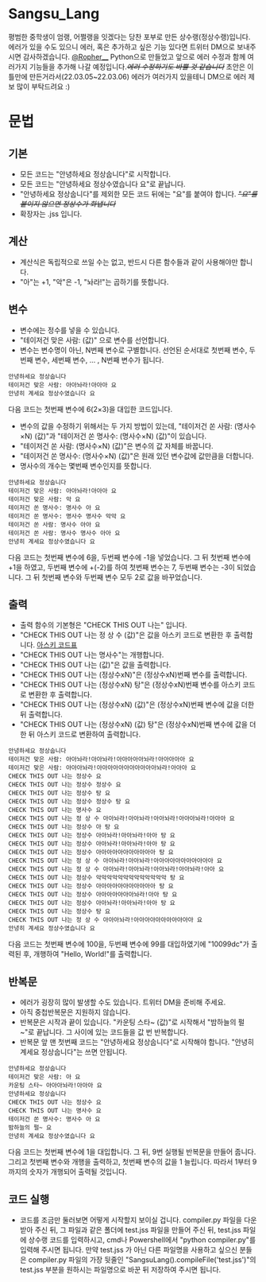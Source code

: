 # Sangsu_Lang
평범한 중학생이 엄랭, 어쩔랭을 잇겠다는 당찬 포부로 만든 상수랭(정상수랭)입니다. 에러가 있을 수도 있으니 에러, 혹은 추가하고 싶은 기능 있다면 트위터 DM으로 보내주시면 감사하겠습니다. [@Ropher__](https://twitter.com/Ropher__)
Python으로 만들었고 앞으로 에러 수정과 함께 여러가지 기능들을 추가해 나갈 예정입니다.~~_에러 수정하기도 바쁠 것 같습니다_~~
초안은 이틀만에 만든거라서(22.03.05~22.03.06) 에러가 여러가지 있을테니 DM으로 에러 제보 많이 부탁드려요 :)

문법
=============

기본
-------------
* 모든 코드는 "안녕하세요 정상숩니다"로 시작합니다.
* 모든 코드는 "안녕하세요 정상수였습니다 요"로 끝납니다.
* "안녕하세요 정상숩니다"를 제외한 모든 코드 뒤에는 "요"를 붙여야 합니다. ~~_"요"를 붙이지 않으면 정상수가 화냅니다_~~
* 확장자는 .jss 입니다.

계산
-------------
* 계산식은 독립적으로 쓰일 수는 없고, 반드시 다른 함수들과 같이 사용해야만 합니다.
* "아"는 +1, "악"은 -1, "놔라!"는 곱하기를 뜻합니다.

변수
-------------
* 변수에는 정수를 넣을 수 있습니다.
* "테이저건 맞은 사람: (값)" 으로 변수를 선언합니다.
* 변수는 변수명이 아닌, N번째 변수로 구별합니다. 선언된 순서대로 첫번째 변수, 두번째 변수, 세번째 변수, ... , N번째 변수가 됩니다.

```
안녕하세요 정상숩니다
테이저건 맞은 사람: 아아놔라!아아아 요
안녕히 계세요 정상수였습니다 요
```
다음 코드는 첫번째 변수에 6(2×3)을 대입한 코드입니다.

* 변수의 값을 수정하기 위해서는 두 가지 방법이 있는데, "테이저건 쏜 사람: (명사수×N) (값)"과 "테이저건 쏜 명사수: (명사수×N) (값)"이 있습니다.
* "테이저건 쏜 사람: (명사수×N) (값)"은 변수의 값 자체를 바꿉니다.
* "테이저건 쏜 명사수: (명사수×N) (값)"은 원래 있던 변수값에 값만큼을 더합니다.
* 명사수의 개수는 몇번째 변수인지를 뜻합니다.

```
안녕하세요 정상숩니다
테이저건 맞은 사람: 아아놔라!아아아 요
테이저건 맞은 사람: 악 요
테이저건 쏜 명사수: 명사수 아 요
테이저건 쏜 명사수: 명사수 명사수 악악 요
테이저건 쏜 사람: 명사수 아아 요
테이저건 쏜 사람: 명사수 명사수 아아 요
안녕히 계세요 정상수였습니다 요
```
다음 코드는 첫번째 변수에 6을, 두번째 변수에 -1을 넣었습니다. 그 뒤 첫번째 변수에 +1을 하였고, 두번째 변수에 +(-2)를 하여 첫번째 변수는 7, 두번째 변수는 -3이 되었습니다. 그 뒤 첫번째 변수와 두번째 변수 모두 2로 값을 바꾸었습니다.

출력
-------------
* 출력 함수의 기본형은 "CHECK THIS OUT 나는" 입니다.
* "CHECK THIS OUT 나는 정 상 수 (값)"은 값을 아스키 코드로 변환한 후 출력합니다. [아스키 코드표](https://www.ibm.com/docs/ko/sdse/6.4.0?topic=administering-ascii-characters-from-33-126)
* "CHECK THIS OUT 나는 명사수"는 개행합니다.
* "CHECK THIS OUT 나는 (값)"은 값을 출력합니다.
* "CHECK THIS OUT 나는 (정상수xN)"은 (정상수xN)번째 변수를 출력합니다.
* "CHECK THIS OUT 나는 (정상수xN) 탕"은 (정상수xN)번째 변수를 아스키 코드로 변환한 후 출력합니다.
* "CHECK THIS OUT 나는 (정상수xN) (값)"은 (정상수xN)번째 변수에 값을 더한 뒤 출력합니다.
* "CHECK THIS OUT 나는 (정상수xN) (값) 탕"은 (정상수xN)번째 변수에 값을 더한 뒤 아스키 코드로 변환하여 출력합니다.

```
안녕하세요 정상숩니다
테이저건 맞은 사람: 아아놔라!아아놔라!아아아아아놔라!아아아아아 요
테이저건 맞은 사람: 아아아놔라!아아아아아아아아아아아놔라!아아아 요
CHECK THIS OUT 나는 정상수 요
CHECK THIS OUT 나는 정상수 정상수 요
CHECK THIS OUT 나는 정상수 탕 요
CHECK THIS OUT 나는 정상수 정상수 탕 요
CHECK THIS OUT 나는 명사수 요
CHECK THIS OUT 나는 정 상 수 아아놔라!아아놔라!아아놔라!아아아놔라!아아아 요
CHECK THIS OUT 나는 정상수 아 탕 요
CHECK THIS OUT 나는 정상수 아아놔라!아아놔라!아아 탕 요
CHECK THIS OUT 나는 정상수 아아놔라!아아놔라!아아 탕 요
CHECK THIS OUT 나는 정상수 아아아아아아아아아아아 탕 요
CHECK THIS OUT 나는 정 상 수 아아놔라!아아놔라!아아아아아아아아아아아 요
CHECK THIS OUT 나는 정 상 수 아아놔라!아아놔라!아아놔라!아아놔라!아아 요
CHECK THIS OUT 나는 정상수 악악악악악악악악악악악악악 탕 요
CHECK THIS OUT 나는 정상수 아아아아아아아아아아아 탕 요
CHECK THIS OUT 나는 정상수 아아아아아아아놔라!아아 탕 요
CHECK THIS OUT 나는 정상수 아아놔라!아아놔라!아아 탕 요
CHECK THIS OUT 나는 정상수 탕 요
CHECK THIS OUT 나는 정 상 수 아아아놔라!아아아아아아아아아아아 요
안녕히 계세요 정상수였습니다 요
```
다음 코드는 첫번째 변수에 100을, 두번째 변수에 99를 대입하였기에 "10099dc"가 출력된 후, 개행하여 "Hello, World!"를 출력합니다.

반복문
-------------
* 에러가 굉장히 많이 발생할 수도 있습니다. 트위터 DM을 준비해 주세요.
* 아직 중첩반복문은 지원하지 않습니다.
* 반복문은 시작과 끝이 있습니다. "카운팅 스타~ (값)"로 시작해서 "밤하늘의 펄~"로 끝납니다. 그 사이에 있는 코드들을 값 번 반복합니다.
* 반복문 앞 맨 첫번째 코드는 "안녕하세요 정상숩니다"로 시작해야 합니다. "안녕히 계세요 정상숩니다"는 쓰면 안됩니다.

```
안녕하세요 정상숩니다
테이저건 맞은 사람: 아 요
카운팅 스타~ 아아아놔라!아아아 요
안녕하세요 정상숩니다
CHECK THIS OUT 나는 정상수 요
CHECK THIS OUT 나는 명사수 요
테이저건 쏜 명사수: 명사수 아 요
밤하늘의 펄~ 요
안녕히 계세요 정상수였습니다 요
```
다음 코드는 첫번째 변수에 1을 대입합니다. 그 뒤, 9번 실행될 반복문을 만들어 줍니다. 그리고 첫번째 변수와 개행을 출력하고, 첫번째 변수의 값을 1 늘립니다. 따라서 1부터 9까지의 숫자가 개행되어 출력될 것입니다.

코드 실행
-------------
* 코드를 조금만 둘러보면 어떻게 시작할지 보이실 겁니다. compiler.py 파일을 다운받아 주신 뒤, 그 파일과 같은 폴더에 test.jss 파일을 만들어 주신 뒤, test.jss 파일에 상수랭 코드를 입력하시고, cmd나 Powershell에서 "python compiler.py"를 입력해 주시면 됩니다. 만약 test.jss 가 아닌 다른 파일명을 사용하고 싶으신 분들은 compiler.py 파일의 가장 뒷줄인 "SangsuLang().compileFile('test.jss')"의 test.jss 부분을 원하시는 파일명으로 바꾼 뒤 저장하여 주시면 됩니다.
